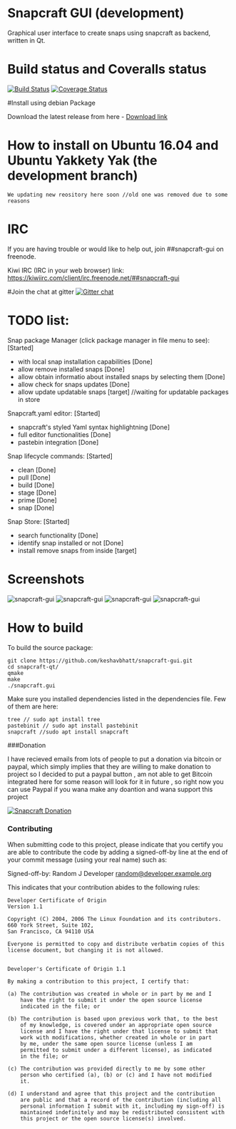 # Snapcraft GUI (development)

Graphical user interface to create snaps using snapcraft as backend, written in Qt.

# Build status and Coveralls status

[![Build Status](https://travis-ci.org/snapcraft-gui/snapcraft-gui.svg?branch=master)](https://travis-ci.org/snapcraft-gui/snapcraft-gui)
[![Coverage Status](https://coveralls.io/repos/github/keshavbhatt/snapcraft-gui/badge.svg?branch=master)](https://coveralls.io/github/keshavbhatt/snapcraft-gui?branch=master)

#Install using debian Package

Download the latest release from here -
[Download link](https://github.com/snapcraft-gui/snapcraft-gui/releases)

# How to install on Ubuntu 16.04 and Ubuntu Yakkety Yak (the development branch)

```
We updating new reository here soon //old one was removed due to some reasons
```

# IRC
If you are having trouble or would like to help out, join ##snapcraft-gui on freenode.

Kiwi IRC (IRC in your web browser) link: https://kiwiirc.com/client/irc.freenode.net/##snapcraft-gui

#Join the chat at gitter
[![Gitter chat](https://badges.gitter.im/gitterHQ/gitter.png)](https://gitter.im/Snapcraft-gui/Lobby)

# TODO list:

Snap package Manager (click package manager in file menu to see): [Started]
 - with local snap installation capabilities [Done]
 - allow remove installed snaps [Done]
 - allow obtain informatio about installed snaps by selecting them [Done]
 - allow check for snaps updates [Done]
 - allow update updatable snaps [target] //waiting for updatable packages in store

Snapcraft.yaml editor: [Started]
 - snapcraft's styled Yaml syntax highlightning [Done]
 - full editor functionalities [Done]
 - pastebin integration [Done]

Snap lifecycle commands: [Started]
 - clean [Done]
 - pull [Done]
 - build [Done]
 - stage [Done]
 - prime [Done]
 - snap [Done]

Snap Store: [Started]
 - search functionality [Done]
 - identify snap installed or not [Done]
 - install remove snaps from inside [target]

# Screenshots

![snapcraft-gui](https://github.com/keshavbhatt/snapcraft-gui/blob/master/screenshots/sc1.png?raw=true)
![snapcraft-gui](https://github.com/keshavbhatt/snapcraft-gui/blob/master/screenshots/sc2.png?raw=true)
![snapcraft-gui](https://github.com/keshavbhatt/snapcraft-gui/blob/master/screenshots/sc3.png?raw=true)
![snapcraft-gui](https://github.com/keshavbhatt/snapcraft-gui/blob/master/screenshots/sc4.png?raw=true)

# How to build

To build the source package:

```
git clone https://github.com/keshavbhatt/snapcraft-gui.git
cd snapcraft-qt/
qmake
make
./snapcraft.gui
```

Make sure you installed dependencies listed in the dependencies file.
Few of them are here:

	tree // sudo apt install tree
	pastebinit // sudo apt install pastebinit 
	snapcraft //sudo apt install snapcraft 
	
###Donation

I have recieved emails from lots of people to put a donation via bitcoin or paypal, which simply implies that they are willing to make donation to project so I decided to put a paypal button , am not able to get Bitcoin integrated here for some reason will look for it in future , so right now you can use Paypal if you wana make any doantion and wana support this project 

[![Snapcraft Donation](http://i.imgur.com/Vfl5DN7.png?1)](https://www.paypal.com/cgi-bin/webscr?cmd=_s-xclick&hosted_button_id=V6M9WXWVH2RW4)
	
### Contributing

When submitting code to this project, please indicate that you certify you are able to contribute the code by adding a signed-off-by line at the end of your commit message (using your real name) such as:

Signed-off-by: Random J Developer <random@developer.example.org>

This indicates that your contribution abides to the following rules:

```
Developer Certificate of Origin
Version 1.1

Copyright (C) 2004, 2006 The Linux Foundation and its contributors.
660 York Street, Suite 102,
San Francisco, CA 94110 USA

Everyone is permitted to copy and distribute verbatim copies of this
license document, but changing it is not allowed.


Developer's Certificate of Origin 1.1

By making a contribution to this project, I certify that:

(a) The contribution was created in whole or in part by me and I
    have the right to submit it under the open source license
    indicated in the file; or

(b) The contribution is based upon previous work that, to the best
    of my knowledge, is covered under an appropriate open source
    license and I have the right under that license to submit that
    work with modifications, whether created in whole or in part
    by me, under the same open source license (unless I am
    permitted to submit under a different license), as indicated
    in the file; or

(c) The contribution was provided directly to me by some other
    person who certified (a), (b) or (c) and I have not modified
    it.

(d) I understand and agree that this project and the contribution
    are public and that a record of the contribution (including all
    personal information I submit with it, including my sign-off) is
    maintained indefinitely and may be redistributed consistent with
    this project or the open source license(s) involved.
```
